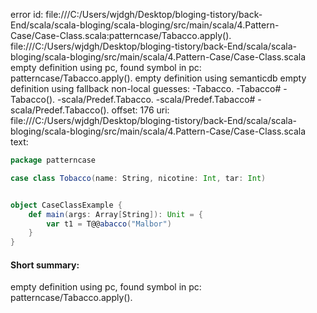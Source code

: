 error id: file:///C:/Users/wjdgh/Desktop/bloging-tistory/back-End/scala/scala-bloging/scala-bloging/src/main/scala/4.Pattern-Case/Case-Class.scala:patterncase/Tabacco.apply().
file:///C:/Users/wjdgh/Desktop/bloging-tistory/back-End/scala/scala-bloging/scala-bloging/src/main/scala/4.Pattern-Case/Case-Class.scala
empty definition using pc, found symbol in pc: patterncase/Tabacco.apply().
empty definition using semanticdb
empty definition using fallback
non-local guesses:
	 -Tabacco.
	 -Tabacco#
	 -Tabacco().
	 -scala/Predef.Tabacco.
	 -scala/Predef.Tabacco#
	 -scala/Predef.Tabacco().
offset: 176
uri: file:///C:/Users/wjdgh/Desktop/bloging-tistory/back-End/scala/scala-bloging/scala-bloging/src/main/scala/4.Pattern-Case/Case-Class.scala
text:
```scala
package patterncase

case class Tobacco(name: String, nicotine: Int, tar: Int)


object CaseClassExample {
    def main(args: Array[String]): Unit = {
        var t1 = T@@abacco("Malbor")
    }
}


```


#### Short summary: 

empty definition using pc, found symbol in pc: patterncase/Tabacco.apply().
